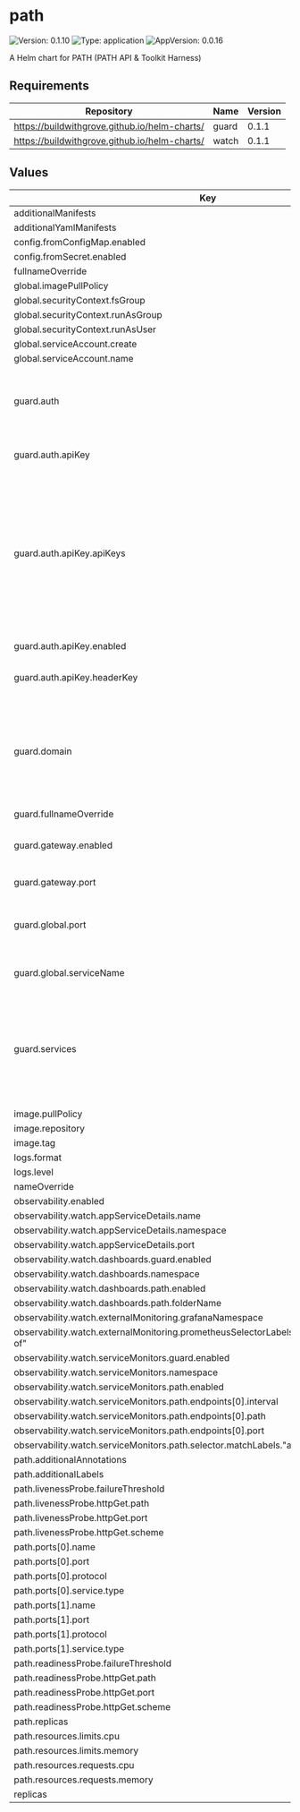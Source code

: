 # path

![Version: 0.1.10](https://img.shields.io/badge/Version-0.1.10-informational?style=flat-square) ![Type: application](https://img.shields.io/badge/Type-application-informational?style=flat-square) ![AppVersion: 0.0.16](https://img.shields.io/badge/AppVersion-0.0.16-informational?style=flat-square)

A Helm chart for PATH (PATH API & Toolkit Harness)

## Requirements

| Repository | Name | Version |
|------------|------|---------|
| https://buildwithgrove.github.io/helm-charts/ | guard | 0.1.1 |
| https://buildwithgrove.github.io/helm-charts/ | watch | 0.1.1 |

## Values

| Key | Type | Default | Description |
|-----|------|---------|-------------|
| additionalManifests | list | `[]` |  |
| additionalYamlManifests | string | `""` |  |
| config.fromConfigMap.enabled | bool | `false` |  |
| config.fromSecret.enabled | bool | `false` |  |
| fullnameOverride | string | `"path"` |  |
| global.imagePullPolicy | string | `"IfNotPresent"` |  |
| global.securityContext.fsGroup | int | `1001` |  |
| global.securityContext.runAsGroup | int | `1001` |  |
| global.securityContext.runAsUser | int | `1001` |  |
| global.serviceAccount.create | bool | `true` |  |
| global.serviceAccount.name | string | `"path-sa"` |  |
| guard.auth | object | `{"apiKey":{"apiKeys":["test_api_key"],"enabled":true,"headerKey":"authorization"}}` | The type of authorization flow to use. Currently supports `apiKey` and `groveLegacy`. `apiKey` is enabled by default. |
| guard.auth.apiKey | object | `{"apiKeys":["test_api_key"],"enabled":true,"headerKey":"authorization"}` | Configuration for the API key authorization flow. |
| guard.auth.apiKey.apiKeys | list | `["test_api_key"]` | An array of API keys authorized to access the PATH service. A default API key is provided for local development. IMPORTANT: For production deployments, the `apiKeys` field should be overridden with the actual API keys authorized to access the PATH service. |
| guard.auth.apiKey.enabled | bool | `true` | Whether to enable API key authentication. |
| guard.auth.apiKey.headerKey | string | `"authorization"` | The header key to use for API key authentication. |
| guard.domain | string | `"localhost"` | domain will be used for matching HTTPRoutes by subdomain, as defined in the `httproute-subdomain.yaml` template. For example, hostnames will be created for `<SERVICE_ID>.localhost`. |
| guard.fullnameOverride | string | `"guard"` |  |
| guard.gateway.enabled | bool | `true` | Whether to deploy the Envoy Gateway resource (should always be true) |
| guard.gateway.port | int | `3070` | The port that Envoy Gateway will listen on. |
| guard.global.port | int | `3069` | The port that the PATH service runs on in the cluster. This is the port that Envoy Gateway will forward requests to. |
| guard.global.serviceName | string | `"path-http"` | The name of the service that the PATH service is deployed to. |
| guard.services | list | `[]` | List of services that will be routed by Envoy Gateway to the PATH backend. These services will be used to construct HTTPRoutes for each service. All services enabled for a PATH deployment must be listed here. |
| image.pullPolicy | string | `"Always"` |  |
| image.repository | string | `"ghcr.io/buildwithgrove/path"` |  |
| image.tag | string | `"main"` |  |
| logs.format | string | `"plain"` |  |
| logs.level | string | `"info"` |  |
| nameOverride | string | `"path"` |  |
| observability.enabled | bool | `true` |  |
| observability.watch.appServiceDetails.name | string | `"{{ .Release.Name }}-metrics"` |  |
| observability.watch.appServiceDetails.namespace | string | `"{{ .Release.Namespace }}"` |  |
| observability.watch.appServiceDetails.port | string | `"metrics"` |  |
| observability.watch.dashboards.guard.enabled | bool | `false` |  |
| observability.watch.dashboards.namespace | string | `"monitoring"` |  |
| observability.watch.dashboards.path.enabled | bool | `true` |  |
| observability.watch.dashboards.path.folderName | string | `"PATH API"` |  |
| observability.watch.externalMonitoring.grafanaNamespace | string | `"monitoring"` |  |
| observability.watch.externalMonitoring.prometheusSelectorLabels."app.kubernetes.io/part-of" | string | `"watch-monitoring"` |  |
| observability.watch.serviceMonitors.guard.enabled | bool | `false` |  |
| observability.watch.serviceMonitors.namespace | string | `"monitoring"` |  |
| observability.watch.serviceMonitors.path.enabled | bool | `true` |  |
| observability.watch.serviceMonitors.path.endpoints[0].interval | string | `"15s"` |  |
| observability.watch.serviceMonitors.path.endpoints[0].path | string | `"/metrics"` |  |
| observability.watch.serviceMonitors.path.endpoints[0].port | string | `"metrics"` |  |
| observability.watch.serviceMonitors.path.selector.matchLabels."app.kubernetes.io/name" | string | `"path"` |  |
| path.additionalAnnotations | object | `{}` |  |
| path.additionalLabels | object | `{}` |  |
| path.livenessProbe.failureThreshold | int | `600` |  |
| path.livenessProbe.httpGet.path | string | `"/healthz"` |  |
| path.livenessProbe.httpGet.port | int | `3069` |  |
| path.livenessProbe.httpGet.scheme | string | `"HTTP"` |  |
| path.ports[0].name | string | `"http"` |  |
| path.ports[0].port | int | `3069` |  |
| path.ports[0].protocol | string | `"TCP"` |  |
| path.ports[0].service.type | string | `"ClusterIP"` |  |
| path.ports[1].name | string | `"metrics"` |  |
| path.ports[1].port | int | `9090` |  |
| path.ports[1].protocol | string | `"TCP"` |  |
| path.ports[1].service.type | string | `"ClusterIP"` |  |
| path.readinessProbe.failureThreshold | int | `600` |  |
| path.readinessProbe.httpGet.path | string | `"/healthz"` |  |
| path.readinessProbe.httpGet.port | int | `3069` |  |
| path.readinessProbe.httpGet.scheme | string | `"HTTP"` |  |
| path.replicas | int | `1` |  |
| path.resources.limits.cpu | int | `4` |  |
| path.resources.limits.memory | string | `"2G"` |  |
| path.resources.requests.cpu | float | `1.8` |  |
| path.resources.requests.memory | string | `"800Mi"` |  |
| replicas | int | `1` |  |

